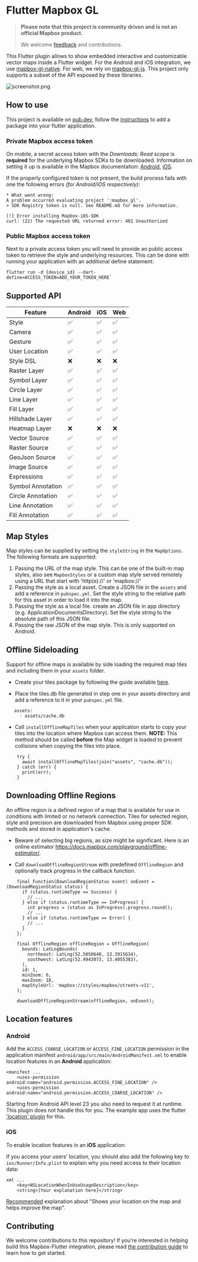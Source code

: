 # Flutter Mapbox GL

> **Please note that this project is community driven and is not an official Mapbox product.** 
> 
> We welcome [feedback](https://github.com/tobrun/flutter-mapbox-gl/issues) and contributions.

This Flutter plugin allows to show embedded interactive and customizable vector maps inside a Flutter widget. For the Android and iOS integration, we use [mapbox-gl-native](https://github.com/mapbox/mapbox-gl-native). For web, we rely on [mapbox-gl-js](https://github.com/mapbox/mapbox-gl-js). This project only supports a subset of the API exposed by these libraries. 

![screenshot.png](screenshot.png)


## How to use

This project is available on [pub.dev](https://pub.dev/packages/mapbox_gl), follow the [instructions](https://flutter.dev/docs/development/packages-and-plugins/using-packages#adding-a-package-dependency-to-an-app) to add a package into your flutter application. 

### Private Mapbox access token

On mobile, a secret access token with the *Downloads: Read* scope is **required** for the underlying Mapbox SDKs to be downloaded.
Information on setting it up is available in the Mapbox documentation:
[Android](https://docs.mapbox.com/android/maps/guides/install/),
[iOS](https://docs.mapbox.com/ios/maps/guides/install/).

If the properly configured token is not present,
the build process fails with one the following errors *(for Android/iOS respectively)*:

```
* What went wrong:
A problem occurred evaluating project ':mapbox_gl'.
> SDK Registry token is null. See README.md for more information.
```

```
[!] Error installing Mapbox-iOS-SDK
curl: (22) The requested URL returned error: 401 Unauthorized
```

### Public Mapbox access token

Next to a private access token you will need to provide an public access token
to retrieve the style and underlying resources. This can be done with running your application with an additional define statement:

```
flutter run -d {device_id} --dart-define=ACCESS_TOKEN=ADD_YOUR_TOKEN_HERE`
```

## Supported API

| Feature | Android | iOS | Web |
| ------ | ------ | ----- | ----- |
| Style | :white_check_mark:   | :white_check_mark: | :white_check_mark: |
| Camera | :white_check_mark:   | :white_check_mark: | :white_check_mark: |
| Gesture | :white_check_mark:   | :white_check_mark: | :white_check_mark: |
| User Location | :white_check_mark: | :white_check_mark: | :white_check_mark: |
| Style DSL   | :x:  | :x:  | :x:  |
| Raster Layer  | :white_check_mark:  | :white_check_mark:  | :white_check_mark: | 
| Symbol Layer | :white_check_mark:   | :white_check_mark: | :white_check_mark: |
| Circle Layer | :white_check_mark:   | :white_check_mark: | :white_check_mark: |
| Line Layer | :white_check_mark:   | :white_check_mark: | :white_check_mark: |
| Fill Layer | :white_check_mark:   | :white_check_mark: | :white_check_mark: |
| Hillshade Layer | :white_check_mark:   | :white_check_mark: | :white_check_mark: |
| Heatmap Layer   | :x:  | :x:  | :x:  |
| Vector Source   |  :white_check_mark:  | :white_check_mark:  | :white_check_mark:  |
| Raster Source  |  :white_check_mark:  | :white_check_mark:  | :white_check_mark:  |
| GeoJson Source  | :white_check_mark:   | :white_check_mark: | :white_check_mark: |
| Image Source   | :white_check_mark:   | :white_check_mark: | :white_check_mark: |
| Expressions   |  :white_check_mark:   | :white_check_mark: | :white_check_mark: |
| Symbol Annotation | :white_check_mark:   | :white_check_mark: | :white_check_mark: |
| Circle Annotation | :white_check_mark:   | :white_check_mark: | :white_check_mark: |
| Line Annotation | :white_check_mark:   | :white_check_mark: | :white_check_mark: |
| Fill Annotation | :white_check_mark:   | :white_check_mark: | :white_check_mark: |

## Map Styles

Map styles can be supplied by setting the `styleString` in the `MapOptions`. The following formats are supported:

1. Passing the URL of the map style. This can be one of the built-in map styles, also see `MapboxStyles` or a custom map style served remotely using a URL that start with 'http(s)://' or 'mapbox://'
2. Passing the style as a local asset. Create a JSON file in the `assets` and add a reference in `pubspec.yml`. Set the style string to the relative path for this asset in order to load it into the map.
3. Passing the style as a local file. create an JSON file in app directory (e.g. ApplicationDocumentsDirectory). Set the style string to the absolute path of this JSON file.
4. Passing the raw JSON of the map style. This is only supported on Android.  

## Offline Sideloading

Support for offline maps is available by side loading the required map tiles and including them in your `assets` folder.

* Create your tiles package by following the guide available [here](https://docs.mapbox.com/ios/maps/overview/offline/).

* Place the tiles.db file generated in step one in your assets directory and add a reference to it in your `pubspec.yml` file.

```
   assets:
     - assets/cache.db
```

* Call `installOfflineMapTiles` when your application starts to copy your tiles into the location where Mapbox can access them.  **NOTE:** This method should be called **before** the Map widget is loaded to prevent collisions when copying the files into place.
 
```
    try {
      await installOfflineMapTiles(join("assets", "cache.db"));
    } catch (err) {
      print(err);
    }
```

## Downloading Offline Regions

An offline region is a defined region of a map that is available for use in conditions with limited or no network connection. Tiles for selected region, style and precision are downloaded from Mapbox using proper SDK methods and stored in application's cache. 

* Beware of selecting big regions, as size might be significant. Here is an online estimator https://docs.mapbox.com/playground/offline-estimator/.

* Call `downloadOfflineRegionStream` with predefined `OfflineRegion` and optionally track progress in the callback function.

```      
    final Function(DownloadRegionStatus event) onEvent = (DownloadRegionStatus status) {
      if (status.runtimeType == Success) {
        // ...
      } else if (status.runtimeType == InProgress) {
        int progress = (status as InProgress).progress.round();
        // ...
      } else if (status.runtimeType == Error) {
        // ...
      }
    };

    final OfflineRegion offlineRegion = OfflineRegion(
      bounds: LatLngBounds(
        northeast: LatLng(52.5050648, 13.3915634),
        southwest: LatLng(52.4943073, 13.4055383),
      ),
      id: 1,
      minZoom: 6,
      maxZoom: 18,
      mapStyleUrl: 'mapbox://styles/mapbox/streets-v11',
    );

    downloadOfflineRegionStream(offlineRegion, onEvent);
```


## Location features
### Android
Add the `ACCESS_COARSE_LOCATION` or `ACCESS_FINE_LOCATION` permission in the application manifest `android/app/src/main/AndroidManifest.xml` to enable location features in an **Android** application:
```
<manifest ...
    <uses-permission android:name="android.permission.ACCESS_FINE_LOCATION" />
    <uses-permission android:name="android.permission.ACCESS_COARSE_LOCATION" />
```

Starting from Android API level 23 you also need to request it at runtime. This plugin does not handle this for you. The example app uses the flutter ['location' plugin](https://pub.dev/packages/location) for this.

### iOS
To enable location features in an **iOS** application:

If you access your users' location, you should also add the following key to `ios/Runner/Info.plist` to explain why you need access to their location data:

```
xml ...
    <key>NSLocationWhenInUseUsageDescription</key>
    <string>[Your explanation here]</string>
```

[Recommended](https://docs.mapbox.com/help/tutorials/first-steps-ios-sdk/#display-the-users-location)  explanation about "Shows your location on the map and helps improve the map".


## Contributing

We welcome contributions to this repository! If you're interested in helping build this Mapbox-Flutter integration, please read [the contribution guide](https://github.com/tobrun/flutter-mapbox-gl/blob/master/CONTRIBUTING.md) to learn how to get started.
